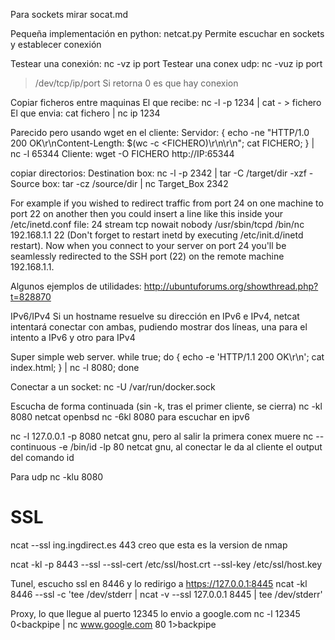Para sockets mirar socat.md

Pequeña implementación en python: netcat.py
Permite escuchar en sockets y establecer conexión

Testear una conexión: nc -vz ip port
Testear una conex udp: nc -vuz ip port
>/dev/tcp/ip/port
  Si retorna 0 es que hay conexion

Copiar ficheros entre maquinas
El que recibe: nc -l -p 1234 | cat - > fichero
El que envia: cat fichero | nc ip 1234


Parecido pero usando wget en el cliente:
Servidor:
{ echo -ne "HTTP/1.0 200 OK\r\nContent-Length: $(wc -c <FICHERO)\r\n\r\n"; cat FICHERO; } | nc -l 65344
Cliente:
wget -O FICHERO http://IP:65344


copiar directorios:
Destination box: nc -l -p 2342 | tar -C /target/dir -xzf -
Source box: tar -cz /source/dir | nc Target_Box 2342


For example if you wished to redirect traffic from port 24 on one machine to port 22 on another then you could insert a line like this inside your /etc/inetd.conf file:
24		stream 	tcp	nowait	nobody	/usr/sbin/tcpd /bin/nc 192.168.1.1 22
(Don't forget to restart inetd by executing /etc/init.d/inetd restart).
Now when you connect to your server on port 24 you'll be seamlessly redirected to the SSH port (22) on the remote machine 192.168.1.1.


Algunos ejemplos de utilidades: http://ubuntuforums.org/showthread.php?t=828870


IPv6/IPv4
Si un hostname resuelve su dirección en IPv6 e IPv4, netcat intentará conectar con ambas, pudiendo mostrar dos líneas, una para el intento a IPv6 y otro para IPv4


Super simple web server.
while true; do { echo -e 'HTTP/1.1 200 OK\r\n'; cat index.html; } | nc -l 8080; done


Conectar a un socket:
nc -U /var/run/docker.sock

Escucha de forma continuada (sin -k, tras el primer cliente, se cierra)
nc -kl 8080
  netcat openbsd
nc -6kl 8080
  para escuchar en ipv6

nc -l 127.0.0.1 -p 8080
  netcat gnu, pero al salir la primera conex muere
nc --continuous -e /bin/id -lp 80
  netcat gnu, al conectar le da al cliente el output del comando id

Para udp
nc -klu 8080

# SSL
ncat --ssl ing.ingdirect.es 443
  creo que esta es la version de nmap

  ncat -kl -p 8443 --ssl --ssl-cert /etc/ssl/host.crt --ssl-key /etc/ssl/host.key


Tunel, escucho ssl en 8446 y lo redirigo a https://127.0.0.1:8445
ncat -kl 8446 --ssl  -c 'tee /dev/stderr | ncat -v --ssl 127.0.0.1 8445 | tee /dev/stderr'


Proxy, lo que llegue al puerto 12345 lo envio a google.com
nc -l 12345 0<backpipe | nc www.google.com 80 1>backpipe
